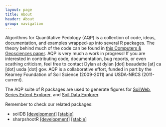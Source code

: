 ```yaml
---
layout: page
title: About
header: About
group: navigation
---
```


Algorithms for Quantitative Pedology (AQP) is a collection of code, ideas, documentation, and examples wrapped-up into several R packages. The theory behind much of the code can be found in [this Computers & Geosciences paper](http://dx.doi.org/10.1016/j.cageo.2012.10.020). AQP is very much a work in progress! If you are interested in contributing code, documentation, bug reports, or even scathing criticism, feel free to contact Dylan at dylan [dot] beaudette [at] ca [dot] usda [dot] gov. AQP is a collaborative effort, funded in part by the Kearney Foundation of Soil Science (2009-2011) and USDA-NRCS (2011-current).

The AQP suite of R packages are used to generate figures for [SoilWeb](http://casoilresource.lawr.ucdavis.edu/soilweb-apps/), [Series Extent Explorer](http://casoilresource.lawr.ucdavis.edu/see/), and [Soil Data Explorer](http://casoilresource.lawr.ucdavis.edu/sde/?series=amador).

Remember to check our related packages:
* soilDB [[development]](https://github.com/ncss-tech/soilDB) [[stable]](http://cran.r-project.org/web/packages/soilDB)
* sharpshootR [[development]](https://github.com/ncss-tech/sharpshootR) [[stable]](http://cran.r-project.org/web/packages/sharpshootR)
